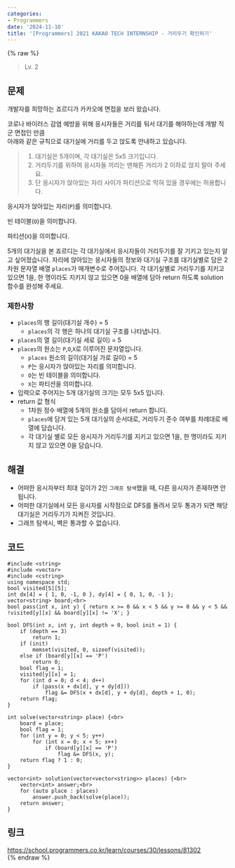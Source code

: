 ```yaml
---
categories:
- Programmers
date: '2024-11-10'
title: '[Programmers] 2021 KAKAO TECH INTERNSHIP - 거리두기 확인하기'
---
```


{% raw %}
> Lv. 2<br>

## 문제
개발자를 희망하는 죠르디가 카카오에 면접을 보러 왔습니다.  
  
코로나 바이러스 감염 예방을 위해 응시자들은 거리를 둬서 대기를 해야하는데 개발 직군 면접인 만큼  
아래와 같은 규칙으로 대기실에 거리를 두고 앉도록 안내하고 있습니다.

> 1.  대기실은 5개이며, 각 대기실은 5x5 크기입니다.<br>
> 2.  거리두기를 위하여 응시자들 끼리는 맨해튼 거리가 2 이하로 앉지 말아 주세요.<br>
> 3.  단 응시자가 앉아있는 자리 사이가 파티션으로 막혀 있을 경우에는 허용합니다.<br>

응시자가 앉아있는 자리(`P`)를 의미합니다.

빈 테이블(`O`)을 의미합니다.

파티션(`X`)을 의미합니다.

5개의 대기실을 본 죠르디는 각 대기실에서 응시자들이 거리두기를 잘 기키고 있는지 알고 싶어졌습니다. 자리에 앉아있는 응시자들의 정보와 대기실 구조를 대기실별로 담은 2차원 문자열 배열  `places`가 매개변수로 주어집니다. 각 대기실별로 거리두기를 지키고 있으면 1을, 한 명이라도 지키지 않고 있으면 0을 배열에 담아 return 하도록 solution 함수를 완성해 주세요.

### 제한사항
-   `places`의 행 길이(대기실 개수) = 5
    -   `places`의 각 행은 하나의 대기실 구조를 나타냅니다.
-   `places`의 열 길이(대기실 세로 길이) = 5
-   `places`의 원소는  `P`,`O`,`X`로 이루어진 문자열입니다.
    -   `places`  원소의 길이(대기실 가로 길이) = 5
    -   `P`는 응시자가 앉아있는 자리를 의미합니다.
    -   `O`는 빈 테이블을 의미합니다.
    -   `X`는 파티션을 의미합니다.
-   입력으로 주어지는 5개 대기실의 크기는 모두 5x5 입니다.
-   return 값 형식
    -   1차원 정수 배열에 5개의 원소를 담아서 return 합니다.
    -   `places`에 담겨 있는 5개 대기실의 순서대로, 거리두기 준수 여부를 차례대로 배열에 담습니다.
    -   각 대기실 별로 모든 응시자가 거리두기를 지키고 있으면 1을, 한 명이라도 지키지 않고 있으면 0을 담습니다.

## 해결
- 어떠한 응시자부터 최대 깊이가 2인 `그래프 탐색`했을 때, 다른 응시자가 존재하면 안됩니다.
- 어떠한 대기실에서 모든 응시자를 시작점으로 DFS를 돌려서 모두 통과가 되면 해당 대기실은 거리두기가 지켜진 것입니다.
- 그래프 탐색시, 벽은 통과할 수 없습니다.

## 코드
```
#include <string>
#include <vector>
#include <cstring>
using namespace std;
bool visited[5][5];
int dx[4] = { 1, 0, -1, 0 }, dy[4] = { 0, 1, 0, -1 };
vector<string> board;<br>
bool pass(int x, int y) { return x >= 0 && x < 5 && y >= 0 && y < 5 && !visited[y][x] && board[y][x] != 'X'; }

bool DFS(int x, int y, int depth = 0, bool init = 1) {
    if (depth == 3)
        return 1;
    if (init)
        memset(visited, 0, sizeof(visited));
    else if (board[y][x] == 'P')
        return 0;
    bool flag = 1;
    visited[y][x] = 1;
    for (int d = 0; d < 4; d++)
        if (pass(x + dx[d], y + dy[d]))
            flag &= DFS(x + dx[d], y + dy[d], depth + 1, 0);
    return flag;
}

int solve(vector<string> place) {<br>
    board = place;
    bool flag = 1;
    for (int y = 0; y < 5; y++)
        for (int x = 0; x < 5; x++)
            if (board[y][x] == 'P')
                flag &= DFS(x, y);
    return flag ? 1 : 0;
}

vector<int> solution(vector<vector<string>> places) {<br>
    vector<int> answer;<br>
    for (auto place : places)
        answer.push_back(solve(place));
    return answer;
}
```

## 링크
https://school.programmers.co.kr/learn/courses/30/lessons/81302<br>
{% endraw %}